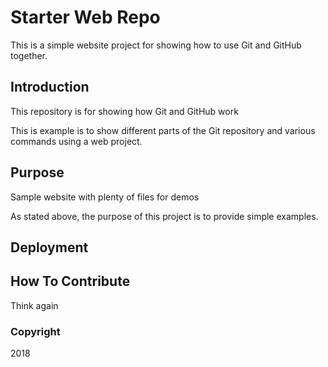 # Starter Web Repo

This is a simple website project for 
showing how to use Git and GitHub together.

## Introduction

This repository is for showing how Git and GitHub work

This is example is to show different parts of the 
Git repository and various commands using a web project.

## Purpose

Sample website with plenty of files for demos

As stated above, the purpose of this project is to provide simple examples.

## Deployment

## How To Contribute

Think again

### Copyright

 2018